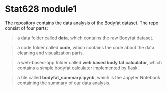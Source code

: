# Stat628 module1

The repository contains the data analysis of the Bodyfat dataset. The repo consist of four parts:

> a data folder called **data**, which contains the raw Bodyfat dataset.

> a code folder called **code**, which contains the code about the data cleaning and visualization parts.

> a web-based-app folder called **web based body fat calculator**, which contains a simple bodyfat calculator implemented by flask.

> a file called **bodyfat_summary.ipynb**, which is the Jupyter Notebook containing the summary of our data analysis.